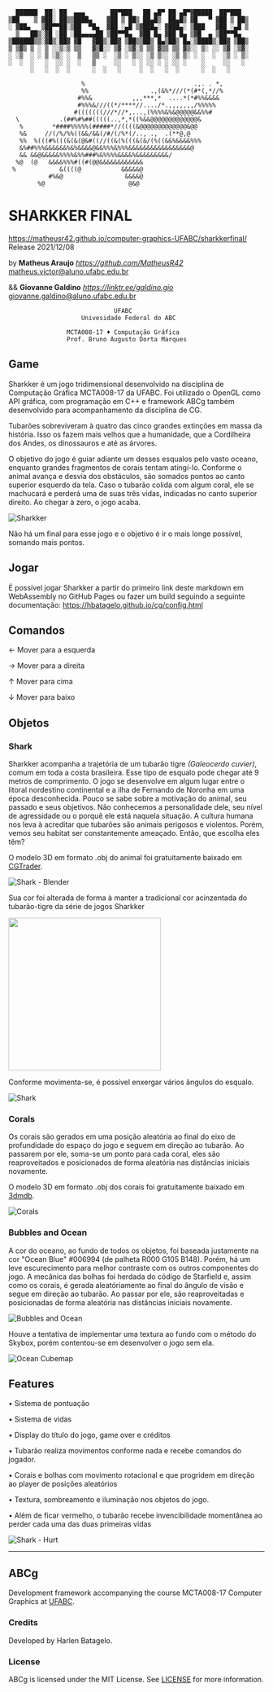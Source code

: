 ```
  ██████  ██░ ██  ▄▄▄       ██▀███   ██ ▄█▀ ██ ▄█▀▓█████  ██▀███  
▒██    ▒ ▓██░ ██▒▒████▄    ▓██ ▒ ██▒ ██▄█▒  ██▄█▒ ▓█   ▀ ▓██ ▒ ██▒
░ ▓██▄   ▒██▀▀██░▒██  ▀█▄  ▓██ ░▄█ ▒▓███▄░ ▓███▄░ ▒███   ▓██ ░▄█ ▒
  ▒   ██▒░▓█ ░██ ░██▄▄▄▄██ ▒██▀▀█▄  ▓██ █▄ ▓██ █▄ ▒▓█  ▄ ▒██▀▀█▄  
▒██████▒▒░▓█▒░██▓ ▓█   ▓██▒░██▓ ▒██▒▒██▒ █▄▒██▒ █▄░▒████▒░██▓ ▒██▒
▒ ▒▓▒ ▒ ░ ▒ ░░▒░▒ ▒▒   ▓▒█░░ ▒▓ ░▒▓░▒ ▒▒ ▓▒▒ ▒▒ ▓▒░░ ▒░ ░░ ▒▓ ░▒▓░
░ ░▒  ░ ░ ▒ ░▒░ ░  ▒   ▒▒ ░  ░▒ ░ ▒░░ ░▒ ▒░░ ░▒ ▒░ ░ ░  ░  ░▒ ░ ▒░
░  ░  ░   ░  ░░ ░  ░   ▒     ░░   ░ ░ ░░ ░ ░ ░░ ░    ░     ░░   ░ 
      ░   ░  ░  ░      ░  ░   ░     ░  ░   ░  ░      ░  ░   ░     
                                                            
                    %                              .,. . *, 
                    %%                 .,(&%*///(*(#*(,*//% 
                   #%%&           ,,,***,*  ....*(*#%%&&&&  
                   #%%%&///((*/****//..../*.,,,,,,,/%%%%%   
                  #(((((((///*//*,...,(%%%%&%&@@@@@&&%%#    
  \           .(##%#%##(((((..,*,*((%&&@@@@@@@@@@@@@&      
   %        *####%%%%%(#####*//((((&@@@@@@@@@@@@@&@@        
   %&     //(/%/%%((&&/&&(/#/(/%*(/.., .,  .(**@,@          
   %%  %(((#%(((&(&(@&#((//((&(%(((&(&/(%((&&%&&&&%%%       
   &%##%%%&&&&&&%&%&&&&@&&%%%&%%%&&&&&&&&&&&&&&&&&@         
   && &&@&&&&&%%%%&%%###%&%%%%&&&&%&&&&&&&&&/               
  %@  (@   &&&&%%%#((#(@@&&&&&&&&&&&&                       
 %            &((((@           &&&&&@                       
           #%&@                 &&&&@                       
        %@                       @&@                                                              
```
#                            SHARKKER FINAL

https://matheusr42.github.io/computer-graphics-UFABC/sharkkerfinal/
Release 2021/12/08


by  **Matheus Araujo**      *<https://github.com/MatheusR42>*   matheus.victor@aluno.ufabc.edu.br

&&  **Giovanne Galdino**    *<https://linktr.ee/galdino.gio>*   giovanne.galdino@aluno.ufabc.edu.br

```
                             UFABC
                    Univesidade Federal do ABC
                    
                MCTA008-17 ♦ Computação Gráfica 
                Prof. Bruno Augusto Dorta Marques
```
## Game
Sharkker é um jogo tridimensional desenvolvido na disciplina de Computação Gráfica MCTA008-17 da UFABC. 
Foi utilizado o OpenGL como API gráfica, com programação em C++ e framework ABCg também desenvolvido para acompanhamento da disciplina de CG.

Tubarões sobreviveram à quatro das cinco grandes extinções em massa da história. Isso os fazem mais velhos que a humanidade, que a Cordilheira dos Andes, os dinossauros e até as árvores.

O objetivo do jogo é guiar adiante um desses esqualos pelo vasto oceano, enquanto grandes fragmentos de corais tentam atingí-lo.
Conforme o animal avança e desvia dos obstáculos, são somados pontos ao canto superior esquerdo da tela.
Caso o tubarão colida com algum coral, ele se machucará e perderá uma de suas três vidas, indicadas no canto superior direito. Ao chegar à zero, o jogo acaba.

![Sharkker](../../public/Final_Sharkker.PNG)

Não há um final para esse jogo e o objetivo é ir o mais longe possível, somando mais pontos.

## Jogar
É possível jogar Sharkker a partir do primeiro link deste markdown em WebAssembly no GitHub Pages ou fazer um build seguindo a seguinte documentação: https://hbatagelo.github.io/cg/config.html

## Comandos
← Mover para a esquerda

→ Mover para a direita

↑ Mover para cima

↓ Mover para baixo


## Objetos
### Shark
Sharkker acompanha a trajetória de um tubarão tigre *(Galeocerdo cuvier)*, comum em toda a costa brasileira. Esse tipo de esqualo pode chegar até 9 metros de comprimento. O jogo se desenvolve em algum lugar entre o litoral nordestino continental e a ilha de Fernando de Noronha em uma época desconhecida. 
Pouco se sabe sobre a motivação do animal, seu passado e seus objetivos. Não conhecemos a personalidade dele, seu nível de agressidade ou o porquê ele está naquela situação.
A cultura humana nos leva à acreditar que tubarões são animais perigosos e violentos. Porém, vemos seu habitat ser constantemente ameaçado. Então, que escolha eles têm?

O modelo 3D em formato .obj do animal foi gratuitamente baixado em [CGTrader](https://www.cgtrader.com/free-3d-models/animals/fish/low-poly-style-shark).

![Shark - Blender](../../public/Final_Shark_Blender.jpg)

Sua cor foi alterada de forma à manter a tradicional cor acinzentada do tubarão-tigre da série de jogos Sharkker

<img src="assets/maps/shark_diffuse.png" width="300" height="300" />

Conforme movimenta-se, é possível enxergar vários ângulos do esqualo.

![Shark](../../public/Final_Shark_Tile.jpg)

### Corals
Os corais são gerados em uma posição aleatória ao final do eixo de profundidade do espaço do jogo e seguem em direção ao tubarão. Ao passarem por ele, soma-se um ponto para cada coral, eles são reaproveitados e posicionados de forma aleatória nas distâncias iniciais novamente.

O modelo 3D em formato .obj dos corais foi gratuitamente baixado em [3dmdb](https://3dmdb.com/en/3d-model/spike-ball-by-fabanafabana/8963728/).

![Corals](../../public/Final_Sharkker_Corals.png)

### Bubbles and Ocean
A cor do oceano, ao fundo de todos os objetos, foi baseada justamente na cor "Ocean Blue" #006994 (de palheta R000 G105 B148). Porém, há um leve escurecimento para melhor contraste com os outros componentes do jogo.
A mecânica das bolhas foi herdada do código de Starfield e, assim como os corais, é gerada aleatóriamente ao final do ângulo de visão e segue em direção ao tubarão. Ao passar por ele, são reaproveitadas e posicionadas de forma aleatória nas distâncias iniciais novamente.

![Bubbles and Ocean](../../public/Final_Sharkker_Bubbles.png)

Houve a tentativa de implementar uma textura ao fundo com o método do Skybox, porém contentou-se em desenvolver o jogo sem ela.

![Ocean Cubemap](../../public/Sea_Cubemap_labeled.PNG)

## Features
• Sistema de pontuação

• Sistema de vidas

• Display do título do jogo, game over e créditos

• Tubarão realiza movimentos conforme nada e recebe comandos do jogador.

• Corais e bolhas com movimento rotacional e que progridem em direção ao player de posições aleatórios

• Textura, sombreamento e iluminação nos objetos do jogo.

• Além de ficar vermelho, o tubarão recebe invencibilidade momentânea ao perder cada uma das duas primeiras vidas 

![Shark - Hurt](../../public/Final_Shark_Hurt.png)

----
## ABCg
Development framework accompanying the course MCTA008-17 Computer Graphics at [UFABC](https://www.ufabc.edu.br/).

### Credits
Developed by Harlen Batagelo.

### License

ABCg is licensed under the MIT License. See [LICENSE](https://github.com/hbatagelo/abcg/blob/main/LICENSE) for more information.
